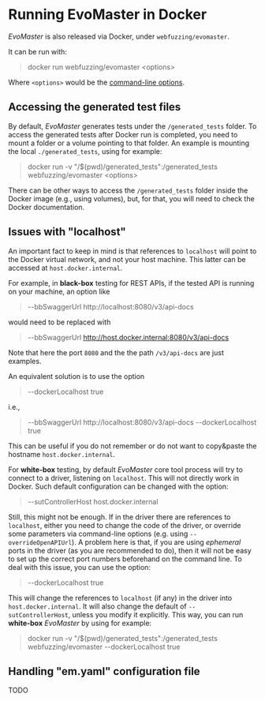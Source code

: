 # Running EvoMaster in Docker

_EvoMaster_ is also released via Docker, under `webfuzzing/evomaster`.

It can be run with:

> docker run webfuzzing/evomaster  \<options\>

Where `<options>` would be the [command-line options](options.md).


## Accessing the generated test files

By default, _EvoMaster_ generates tests under the `/generated_tests` folder.
To access the generated tests after Docker run is completed, you need to mount a folder or a volume pointing to that folder.
An example is mounting the local `./generated_tests`, using for example:

> docker run -v "/$(pwd)/generated_tests":/generated_tests webfuzzing/evomaster  \<options\>

There can be other ways to access the `/generated_tests` folder inside the Docker image (e.g., using volumes), but, for that, you will need to check the Docker documentation.  

## Issues with "localhost" 

An important fact to keep in mind is that references to `localhost` will point to the Docker virtual network, and not your host machine.
This latter can be accessed at `host.docker.internal`.


For example, in __black-box__ testing for REST APIs, if the tested API is running on your machine, an option like

> --bbSwaggerUrl http://localhost:8080/v3/api-docs

would need to be replaced with

> --bbSwaggerUrl http://host.docker.internal:8080/v3/api-docs

Note that here the port `8080` and the the path `/v3/api-docs` are just examples.

An equivalent solution is to use the option

> --dockerLocalhost true

i.e.,

> --bbSwaggerUrl http://localhost:8080/v3/api-docs --dockerLocalhost true

This can be useful if you do not remember or do not want to copy&paste the hostname `host.docker.internal`.

For __white-box__ testing, by default _EvoMaster_ core tool process will try to connect to a driver, listening on `localhost`. 
This will not directly work in Docker.
Such default configuration can be changed with the option:

> --sutControllerHost  host.docker.internal

Still, this might not be enough. If in the driver there are references to `localhost`, either you need to change the code of the driver, or override some parameters via command-line options (e.g. using `--overrideOpenAPIUrl`).
A problem here is that, if you are using _ephemeral_ ports in the driver (as you are recommended to do), then it will not be easy to set up the correct port numbers beforehand on the command line.
To deal with this issue, you can use the option:

> --dockerLocalhost true

This will change the references to `localhost` (if any) in the driver into `host.docker.internal`. 
It will also change the default of `--sutControllerHost`, unless you modify it explicitly.
This way, you can run __white-box__ _EvoMaster_ by using for example:

> docker run -v "/$(pwd)/generated_tests":/generated_tests  webfuzzing/evomaster --dockerLocalhost true


## Handling "em.yaml" configuration file

TODO
